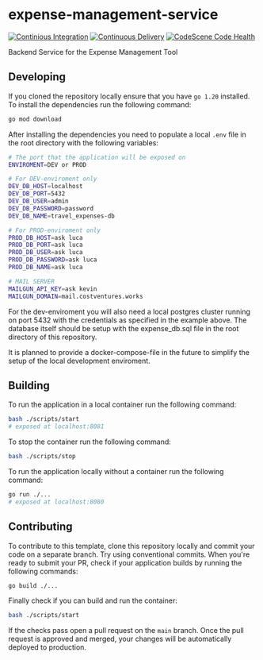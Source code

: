 # expense-management-service

[![Continious Integration](https://github.com/Travel-Utilities-WWI21SEB/expense-management-service/actions/workflows/ci.yml/badge.svg?branch=main)](https://github.com/Travel-Utilities-WWI21SEB/expense-management-service/actions/workflows/ci.yml)
[![Continuous Delivery](https://github.com/Travel-Utilities-WWI21SEB/expense-management-service/actions/workflows/cd.yml/badge.svg?branch=main)](https://github.com/Travel-Utilities-WWI21SEB/expense-management-service/actions/workflows/cd.yml)
[![CodeScene Code Health](https://codescene.io/projects/39275/status-badges/code-health?component-name=Expense-management-service)](https://codescene.io/projects/39275/architecture/biomarkers?component=Expense-management-service)

Backend Service for the Expense Management Tool

## Developing

If you cloned the repository locally ensure that you have `go 1.20` installed. To install the dependencies run the following command:

```bash
go mod download
```

After installing the dependencies you need to populate a local `.env` file in the root directory with the following variables:

```bash
# The port that the application will be exposed on
ENVIROMENT=DEV or PROD

# For DEV-enviroment only
DEV_DB_HOST=localhost
DEV_DB_PORT=5432
DEV_DB_USER=admin
DEV_DB_PASSWORD=password
DEV_DB_NAME=travel_expenses-db

# For PROD-enviroment only
PROD_DB_HOST=ask luca
PROD_DB_PORT=ask luca
PROD_DB_USER=ask luca
PROD_DB_PASSWORD=ask luca
PROD_DB_NAME=ask luca

# MAIL SERVER
MAILGUN_API_KEY=ask kevin
MAILGUN_DOMAIN=mail.costventures.works
```

For the dev-enviroment you will also need a local postgres cluster running on port 5432 with the credentials as specified in the example above. The database itself should be setup with the expense_db.sql file in the root directory of this repository.

It is planned to provide a docker-compose-file in the future to simplify the setup of the local development enviroment.

## Building

To run the application in a local container run the following command:

```bash
bash ./scripts/start
# exposed at localhost:8081
```

To stop the container run the following command:

```bash
bash ./scripts/stop
```

To run the application locally without a container run the following command:

```bash
go run ./...
# exposed at localhost:8080
```

## Contributing

To contribute to this template, clone this repository locally and commit your code on a separate branch. Try using conventional commits. When you're ready to submit your PR, check if your application builds by running the following commands:

```bash
go build ./...
```

Finally check if you can build and run the container:

```bash
bash ./scripts/start
```

If the checks pass open a pull request on the `main` branch. Once the pull request is approved and merged, your changes will be automatically deployed to production.
